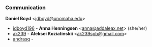 ### Communication

**Daniel Boyd** &lt;jdboyd@unomaha.edu&gt;
* [jdboyd196](https://github.com/jdboyd196) -
**Anna Henningsen** &lt;anna@addaleax.net&gt; (she/her)
* [ak239](https://github.com/ak239) -
**Aleksei Koziatinskii** &lt;ak239spb@gmail.com&gt;
* [andrasq](https://github.com/andrasq) -
